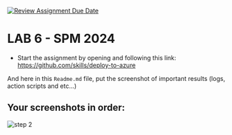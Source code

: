 [![Review Assignment Due Date](https://classroom.github.com/assets/deadline-readme-button-22041afd0340ce965d47ae6ef1cefeee28c7c493a6346c4f15d667ab976d596c.svg)](https://classroom.github.com/a/BcziKx-G)
# LAB 6 - SPM 2024

* Start the assignment by opening and following this link: https://github.com/skills/deploy-to-azure 

And here in this `Readme.md` file, put the screenshot of important results (logs, action scripts and etc...)

## Your screenshots in order:
![step 2](https://github.com/user-attachments/assets/d9e33806-ae04-461c-bf5e-d5dbb7f89e67)


